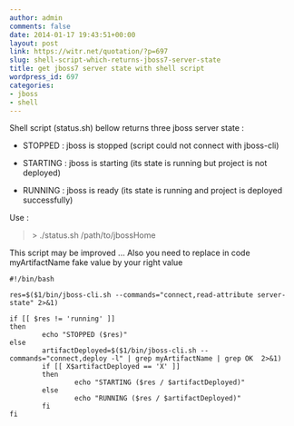```yaml
---
author: admin
comments: false
date: 2014-01-17 19:43:51+00:00
layout: post
link: https://witr.net/quotation/?p=697
slug: shell-script-which-returns-jboss7-server-state
title: get jboss7 server state with shell script
wordpress_id: 697
categories:
- jboss
- shell
---
```



Shell script (status.sh) bellow returns three jboss server state :



   
  * STOPPED : jboss is stopped (script could not connect with jboss-cli)

   
  * STARTING : jboss is starting (its state is running but project is not deployed)

   
  * RUNNING : jboss is ready (its state is running and project is deployed successfully)


Use :


<blockquote>
 > ./status.sh /path/to/jbossHome
</blockquote>



This script may be improved ...
Also you need to replace in code myArtifactName fake value by your right value

    
    
    #!/bin/bash
    
    res=$($1/bin/jboss-cli.sh --commands="connect,read-attribute server-state" 2>&1)
    
    if [[ $res != 'running' ]]
    then
            echo "STOPPED ($res)"
    else
            artifactDeployed=$($1/bin/jboss-cli.sh --commands="connect,deploy -l" | grep myArtifactName | grep OK  2>&1)
            if [[ X$artifactDeployed == 'X' ]]
            then
                    echo "STARTING ($res / $artifactDeployed)"
            else
                    echo "RUNNING ($res / $artifactDeployed)"
            fi
    fi
    



